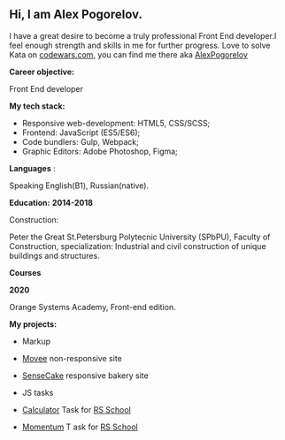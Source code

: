 ## Hi, I am Alex Pogorelov.

I have a great desire to become a truly professional Front End developer.I feel enough strength and skills in me for further progress.
Love to solve Kata on [codewars.com](https://www.codewars.com/), you can find me there aka [AlexPogorelov](https://www.codewars.com/users/AlexPogorelov)

**Career objective:**

Front End developer

**My tech stack:** 
* Responsive web-development: HTML5, CSS/SCSS;
* Frontend: JavaScript (ES5/ES6);
* Code bundlers: Gulp, Webpack;
* Graphic Editors: Adobe Photoshop, Figma;


**Languages** :

Speaking English(B1), Russian(native).

**Education:**
**2014-2018**

Construction:

Peter the Great St.Petersburg Polytecnic University (SPbPU), Faculty of Construction, specialization: Industrial and civil construction of unique buildings and structures.


**Courses**

**2020**

 Orange Systems Academy, Front-end edition.

**My projects:**
* Markup
 * [Movee](https://pogorelovalex.github.io/movee/)  non-responsive site
 * [SenseCake](https://pogorelovalex.github.io/sensecake/)   responsive bakery site
 
 * JS tasks
  * [Calculator](https://pogorelovalex.github.io/calculator/)  Task for  [RS School](https://rs.school/)
  * [Momentum](https://pogorelovalex.github.io/momentum/) T ask for  [RS School](https://rs.school/)
